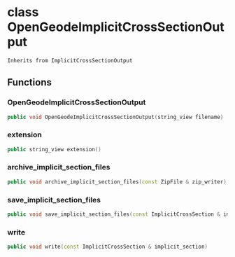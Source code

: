 # class OpenGeodeImplicitCrossSectionOutput

```cpp
Inherits from ImplicitCrossSectionOutput
```

## Functions

### OpenGeodeImplicitCrossSectionOutput

```cpp
public void OpenGeodeImplicitCrossSectionOutput(string_view filename)
```

### extension

```cpp
public string_view extension()
```

### archive_implicit_section_files

```cpp
public void archive_implicit_section_files(const ZipFile & zip_writer)
```

### save_implicit_section_files

```cpp
public void save_implicit_section_files(const ImplicitCrossSection & implicit_section, string_view directory)
```

### write

```cpp
public void write(const ImplicitCrossSection & implicit_section)
```
